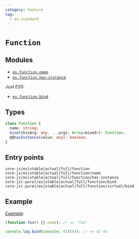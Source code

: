 ```yaml
---
category: feature
tag:
  - es-standard
---
```


# `Function`

## Modules

- [`es.function.name`](https://github.com/zloirock/core-js/blob/master/packages/core-js/modules/es.function.name.js)
- [`es.function.has-instance`](https://github.com/zloirock/core-js/blob/master/packages/core-js/modules/es.function.has-instance.js)

_Just ES5:_

- [`es.function.bind`](https://github.com/zloirock/core-js/blob/master/packages/core-js/modules/es.function.bind.js)

## Types

```ts
class Function {
  name: string;
  bind(thisArg: any, ...args: Array<mixed>): Function;
  @@hasInstance(value: any): boolean;
}
```

## Entry points

```
core-js/es|stable|actual|full/function
core-js/es|stable|actual|full/function/name
core-js/es|stable|actual|full/function/has-instance
core-js(-pure)/es|stable|actual|full/function/bind
core-js(-pure)/es|stable|actual|full/function/virtual/bind
```

## Example

[_Example_](https://goo.gl/zqu3Wp):

```js
(function foo() {}.name); // => 'foo'

console.log.bind(console, 42)(43); // => 42 43
```
